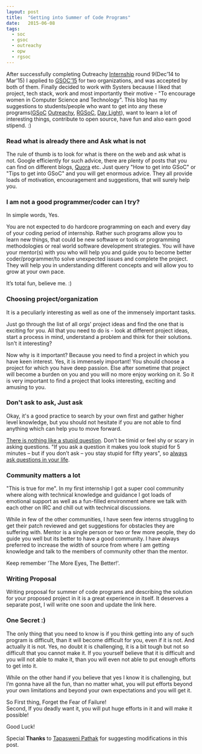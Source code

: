 ```yaml
---
layout: post
title:  "Getting into Summer of Code Programs"
date:   2015-06-08
tags:
  - soc
  - gsoc
  - outreachy
  - opw
  - rgsoc
---
```


After successfully completing Outreachy [Internship][6] round 9(Dec’14 to Mar’15) I applied to [GSOC’15][7] for two organizations, and was accepted by both of them. Finally decided to work with Systers because I liked that project, tech stack, work and most importantly their motive - "To encourage women in Computer Science and Technology". This blog has my suggestions to students/people who want to get into any these programs([GSoC][3] [Outreachy][2], [RGSoC][5], [Day Light][4]), want to learn a lot of interesting things, contribute to open source, have fun and also earn good stipend. :)

### Read what is already there and Ask what is not
The rule of thumb is to look for what is there on the web and ask what is not. Google efficiently for such advice, there are plenty of posts that you can find on different blogs, [Quora][1] etc. Just query "How to get into GSoC" or "Tips to get into GSoC" and you will get enormous advice. They all provide loads of motivation, encouragement and suggestions, that will surely help you.

### I am not a good programmer/coder can I try?
In simple words, Yes.  

You are not expected to do hardcore programming on each and every day of your coding period of internship. Rather such programs allow you to learn new things, that could be new software or tools or programming methodologies or real world software development strategies. You will have your mentor(s) with you who will help you and guide you to become better coder/programmer/to solve unexpected issues and complete the project. They will help you in understanding different concepts and will allow you to grow at your own pace.  

It’s total fun, believe me. :)

### Choosing project/organization
It is a peculiarly interesting as well as one of the immensely important tasks.

Just go through the list of all orgs' project ideas and find the one that is exciting for you. All that you need to do is - look at different project ideas, start a process in mind, understand a problem and think for their solutions. Isn't it interesting?

Now why is it important? Because you need to find a project in which you have keen interest. Yes, it is immensely important! You should choose a project for which you have deep passion. Else after sometime that project will become a burden on you and you will no more enjoy working on it. So it is very important to find a project that looks interesting, exciting and amusing to you.

### Don't ask to ask, Just ask
Okay, it's a good practice to search by your own first and gather higher level knowledge, but you should not hesitate if you are not able to find anything which can help you to move forward.

[There is nothing like a stupid question][9]. Don’t be timid or feel shy or scary in asking questions. "If you ask a question it makes you look stupid for 5 minutes – but if you don’t ask – you stay stupid for fifty years", so [always ask questions in your life][8].

### Community matters a lot
"This is true for me". In my first internship I got a super cool community where along with technical knowledge and guidance I got loads of emotional support as well as a fun-filled environment where we talk with each other on IRC and chill out with technical discussions.

While in few of the other communities, I have seen few interns struggling to get their patch reviewed and get suggestions for obstacles they are suffering with.
Mentor is a single person or two or few more people, they do guide you well but its better to have a good community. I have always preferred to increase the width of source from where I am getting knowledge and talk to the members of community other than the mentor.

Keep remember 'The More Eyes, The Better!'.

### Writing Proposal
Writing proposal for summer of code programs and describing the solution for your proposed project in it is a great experience in itself. It deserves a separate post, I will write one soon and update the link here.

### One Secret :)
The only thing that you need to know is if you think getting into any of such program is difficult, than it will become difficult for you, even if it is not. And actually it is not. Yes, no doubt it is challenging, it is a bit tough but not so difficult that you cannot make it. If you yourself believe that it is difficult and you will not able to make it, than you will even not able to put enough efforts to get into it.

While on the other hand if you believe that yes I know it is challenging, but I’m gonna have all the fun, than no matter what, you will put efforts beyond your own limitations and beyond your own expectations and you will get it.  

So First thing, Forget the Fear of Failure!  
Second, If you deadly want it, you will put huge efforts in it and will make it possible!

Good Luck!

Special **Thanks** to [Tapasweni Pathak][10] for suggesting modifications in this post.

[1]: http://www.quora.com/Google-Summer-of-Code-GSoC
[2]: https://wiki.gnome.org/Outreachy
[3]: http://google-melange.com/
[4]: http://www.opendaylight.org/community/summer-intern-program
[5]: http://railsgirlssummerofcode.org/
[6]: https://wiki.gnome.org/OutreachProgramForWomen/2014/DecemberMarch#Accepted_Participants
[7]: http://www.google-melange.com/gsoc/project/details/google/gsoc2015/shifali/5634387206995968
[8]: https://shaifaliagrawal.wordpress.com/2015/01/17/two-merge-so-far/
[9]: http://en.wikipedia.org/wiki/No_such_thing_as_a_stupid_question
[10]: http://tapasweni-pathak.github.io/
